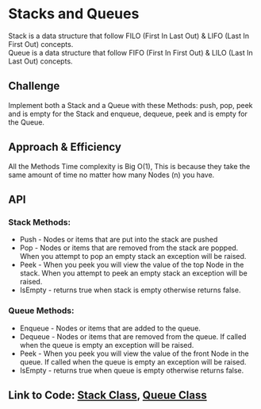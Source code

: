# Stacks and Queues
Stack is a data structure that follow FILO (First In Last Out) & LIFO (Last In First Out) concepts.<br>
Queue is a data structure that  follow FIFO (First In First Out) & LILO (Last In Last Out) concepts.

## Challenge
Implement both a Stack and a Queue with these Methods: push, pop, peek and is empty for the Stack and enqueue, dequeue, peek and is empty for the Queue.

## Approach & Efficiency
All the Methods Time complexity is Big O(1), This is because they take the same amount of time no matter how many Nodes (n) you have.

## API
### Stack Methods:
- Push - Nodes or items that are put into the stack are pushed
- Pop - Nodes or items that are removed from the stack are popped. When you attempt to pop an empty stack an exception will be raised.
- Peek - When you peek you will view the value of the top Node in the stack. When you attempt to peek an empty stack an exception will be raised.
- IsEmpty - returns true when stack is empty otherwise returns false.

### Queue Methods:
- Enqueue - Nodes or items that are added to the queue.
- Dequeue - Nodes or items that are removed from the queue. If called when the queue is empty an exception will be raised.
- Peek - When you peek you will view the value of the front Node in the queue. If called when the queue is empty an exception will be raised.
- IsEmpty - returns true when queue is empty otherwise returns false.

## Link to Code: [Stack Class](../data-structures-project/Stack.cs), [Queue Class](../data-structures-project/Queue.cs)